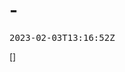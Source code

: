 <!DOCTYPE html>
<html lang="en" data-theme="light">
<head>
    <meta charset="UTF-8">
    <meta http-equiv="X-UA-Compatible" content="IE=edge">
    <meta name="viewport" content="width=1024px, initial-scale=1.0">
    <title> - </title>
    <link rel="stylesheet" href="https://unpkg.com/@picocss/pico@1.*/css/pico.min.css">
    
    
</head>
<body>
    
<h1> - </h1>

<pre>
2023-02-03T13:16:52Z
</pre>

[]
<ul>
    
</ul>

</body>
</html>